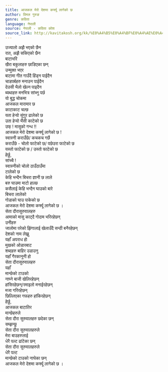 ```yaml
---
title: आजकल मेरो देशमा कर्फ्यू लागेको छ
author: विमल गुरुङ
genre: कविता
language: नेपाली
source: नेपाली - कविता कोश
source_link: http://kavitakosh.org/kk/%E0%A4%B5%E0%A4%BF%E0%A4%AE%E0%A4%B2_%E0%A4%97%E0%A5%81%E0%A4%B0%E0%A5%81%E0%A4%99
---
```


उज्यालो अझै भएको छैन  
रात, अझै सकिएको छैन  
बाटाभरि  
खैरा बकुलाहरु छाडिएका छन्  
उन्मुक्त भएर  
बाटामा गीत गाउँदै हिंड्न पाईदैन  
चाडपर्बहरु मनाउन पाईदैन  
देउसी भैलो खेल्न पाइदैन  
ब्यथाहरु मनभित्र सांच्नु पर्छ  
यो बुद्ध चोकमा  
आजकल मारामार छ  
काटाकाट चल्छ  
यता हेर्‍यो सुंगुर ढालेको छ  
उता हेर्‍यो भैंसी काटेको छ  
उफ् ! मासुको गन्ध !!  
आजकल मेरो देशमा कर्फ्यू लागेको छ !  
स्वास्नी कराउँछे/ कचकच गर्छे  
कराउँछे - चोलो फाटेको छ/ पछेउरा फाटेको छ  
यस्तो फाटेको छ / उस्तो फाटेको छ  
हेर्छु,  
सांच्चै !  
स्वास्नीको चोलो ठाउँठाउँमा  
टालेको छ  
केहि भन्दैन बिचरा ज्ञानी छ लाले  
बरु घाउमा माटो हाल्छ  
कसैलाई केहि भन्दैन घाउको बारे  
बिचरा लालेको  
गोडाको घाउ पाकेको छ  
आजकल मेरो देशमा कर्फ्यू लागेको छ ।  
सेता दौरासुरुवालहरु  
आमाको मासु काट्दै गोदाम भरिरहेछन्  
उनीहरु  
जालोमा परेको झिंगालाई खेलाउँदै सन्ठी बनैरहेछन्  
देशको नाम लेख्नु  
यहाँ अपराध हो  
मुखको ओडारबाट  
शब्दहरु बाहिर उडाउनु  
यहाँ गैरकानूनी हो  
सेता दौरासुरुवालहरु  
यहाँ  
मान्छेको टाउको  
नाघ्ने बाजी खेलिरहेछन्  
हांसिरहेछन्/रमाइलो मनाईरहेछन्  
मजा गरिरहेछन्  
छिल्लिएका गफहरु हांकिरहेछन्  
हेर्छु,  
आजकल बाटातिर  
मान्छेहरुले  
सेता दौरा सुरुवालहरु छदेका छन्  
सम्झन्छु  
सेता दौरा सुरुवालहरुले  
मेरा बाउहरुलाई  
धेरै पल्ट ढांटेका छन्  
सेता दौरा सुरुवालहरुले  
धेरै पल्ट  
मान्छेको टाउको नाघेका छन्  
आजकल मेरो देशमा कर्फ्यू लागेको छ ।
